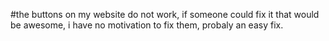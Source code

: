 #the buttons on my website do not work, if someone could fix it that would be awesome, i have no motivation to fix them, probaly an easy fix.

